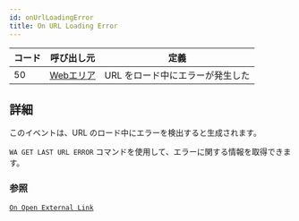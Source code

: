 ```yaml
---
id: onUrlLoadingError
title: On URL Loading Error
---
```


| コード | 呼び出し元                                     | 定義                 |
| --- | ----------------------------------------- | ------------------ |
| 50  | [Webエリア](FormObjects/webArea_overview.md) | URL をロード中にエラーが発生した |


## 詳細

このイベントは、URL のロード中にエラーを検出すると生成されます。

`WA GET LAST URL ERROR` コマンドを使用して、エラーに関する情報を取得できます。


### 参照
[`On Open External Link`](onOpenExternalLink.md)